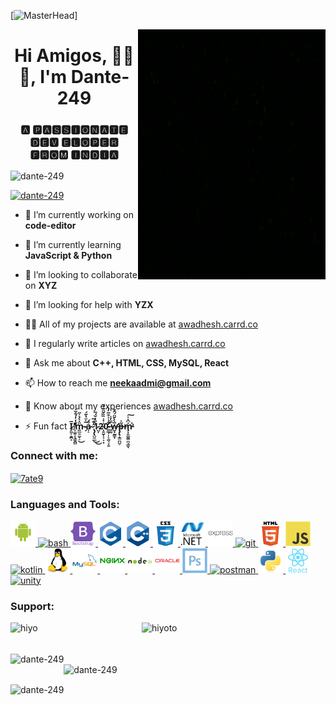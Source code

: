 [![MasterHead](https://1.bp.blogspot.com/-7A4WynwLsMw/XbBpCXG8fHI/AAAAAAAAMt4/uOa1bpLskYgrwGbllhSu2SDj_Mig8SXJQCLcBGAsYHQ/s1600/2000_600px.gif)]

<img align="right" width="300" height="400" src="unnamed.gif">



<h1 align="center">Hi Amigos, 🙋‍♂️👋, I'm Dante-249</h1>
<h3 align="center">🅰 🅿🅰🆂🆂🅸🅾🅽🅰🆃🅴 🅳🅴🆅 🅴🅻🅾🅿🅴🆁 🅵🆁🅾🅼 🅸🅽🅳🅸🅰</h3>

<p align="left"> <img src="https://komarev.com/ghpvc/?username=dante-249&label=Profile%20views&color=0e75b6&style=flat" alt="dante-249" /> </p>

<p align="left"> <a href="https://github.com/ryo-ma/github-profile-trophy"><img src="https://github-profile-trophy.vercel.app/?username=dante-249" alt="dante-249" /></a> </p>

- 🔭 I’m currently working on **code-editor**

- 🌱 I’m currently learning **JavaScript & Python**

- 👯 I’m looking to collaborate on **XYZ**

- 🤝 I’m looking for help with **YZX**

- 👨‍💻 All of my projects are available at [awadhesh.carrd.co](awadhesh.carrd.co)

- 📝 I regularly write articles on [awadhesh.carrd.co](awadhesh.carrd.co)

- 💬 Ask me about **C++, HTML, CSS, MySQL, React**

- 📫 How to reach me **neekaadmi@gmail.com**

- 📄 Know about my experiences [awadhesh.carrd.co](awadhesh.carrd.co)

- ⚡ Fun fact **I̷̗͖͕̭̯̣̅'̸̩͚͍̞̖̳̭̻̋̓̓́͊̌͐̕m̵͖̲͍͚͎̠̈̽̀̉͐̋͜ ̷̗̅̍̈̔͂́a̷̩̠͒́ ̷̢̡̢̺̼̲̒̐͂͜͜1̷̺̦̀̎̒̆́̅2̴͓͍̬̜͔͕͙͗̽͑̏̏̌̈͊̍̎0̴̳̲̹̜͉̰͉̟̱͋̾͛͊̅̓̀̕͘ ̶̳̰̿̓̍w̶̛̮̟̰͇̟̅̀̀̌̈́̑̐p̶̡̢͙̳̪̺̠̃̍ṁ̵̧͙͈̲̱͇̪̘͇͆̽͐̕͘͠ͅ**

<h3 align="left">Connect with me:</h3>
<p align="left">
<a href="https://discord.gg/7ate9" target="blank"><img align="center" src="https://raw.githubusercontent.com/rahuldkjain/github-profile-readme-generator/master/src/images/icons/Social/discord.svg" alt="7ate9" height="30" width="40" /></a>
</p>

<h3 align="left">Languages and Tools:</h3>
<p align="left"> <a href="https://developer.android.com" target="_blank" rel="noreferrer"> <img src="https://raw.githubusercontent.com/devicons/devicon/master/icons/android/android-original-wordmark.svg" alt="android" width="40" height="40"/> </a> <a href="https://www.gnu.org/software/bash/" target="_blank" rel="noreferrer"> <img src="https://www.vectorlogo.zone/logos/gnu_bash/gnu_bash-icon.svg" alt="bash" width="40" height="40"/> </a> <a href="https://getbootstrap.com" target="_blank" rel="noreferrer"> <img src="https://raw.githubusercontent.com/devicons/devicon/master/icons/bootstrap/bootstrap-plain-wordmark.svg" alt="bootstrap" width="40" height="40"/> </a> <a href="https://www.cprogramming.com/" target="_blank" rel="noreferrer"> <img src="https://raw.githubusercontent.com/devicons/devicon/master/icons/c/c-original.svg" alt="c" width="40" height="40"/> </a> <a href="https://www.w3schools.com/cpp/" target="_blank" rel="noreferrer"> <img src="https://raw.githubusercontent.com/devicons/devicon/master/icons/cplusplus/cplusplus-original.svg" alt="cplusplus" width="40" height="40"/> </a> <a href="https://www.w3schools.com/css/" target="_blank" rel="noreferrer"> <img src="https://raw.githubusercontent.com/devicons/devicon/master/icons/css3/css3-original-wordmark.svg" alt="css3" width="40" height="40"/> </a> <a href="https://dotnet.microsoft.com/" target="_blank" rel="noreferrer"> <img src="https://raw.githubusercontent.com/devicons/devicon/master/icons/dot-net/dot-net-original-wordmark.svg" alt="dotnet" width="40" height="40"/> </a> <a href="https://expressjs.com" target="_blank" rel="noreferrer"> <img src="https://raw.githubusercontent.com/devicons/devicon/master/icons/express/express-original-wordmark.svg" alt="express" width="40" height="40"/> </a> <a href="https://git-scm.com/" target="_blank" rel="noreferrer"> <img src="https://www.vectorlogo.zone/logos/git-scm/git-scm-icon.svg" alt="git" width="40" height="40"/> </a> <a href="https://www.w3.org/html/" target="_blank" rel="noreferrer"> <img src="https://raw.githubusercontent.com/devicons/devicon/master/icons/html5/html5-original-wordmark.svg" alt="html5" width="40" height="40"/> </a> <a href="https://developer.mozilla.org/en-US/docs/Web/JavaScript" target="_blank" rel="noreferrer"> <img src="https://raw.githubusercontent.com/devicons/devicon/master/icons/javascript/javascript-original.svg" alt="javascript" width="40" height="40"/> </a> <a href="https://kotlinlang.org" target="_blank" rel="noreferrer"> <img src="https://www.vectorlogo.zone/logos/kotlinlang/kotlinlang-icon.svg" alt="kotlin" width="40" height="40"/> </a> <a href="https://www.linux.org/" target="_blank" rel="noreferrer"> <img src="https://raw.githubusercontent.com/devicons/devicon/master/icons/linux/linux-original.svg" alt="linux" width="40" height="40"/> </a> <a href="https://www.mysql.com/" target="_blank" rel="noreferrer"> <img src="https://raw.githubusercontent.com/devicons/devicon/master/icons/mysql/mysql-original-wordmark.svg" alt="mysql" width="40" height="40"/> </a> <a href="https://www.nginx.com" target="_blank" rel="noreferrer"> <img src="https://raw.githubusercontent.com/devicons/devicon/master/icons/nginx/nginx-original.svg" alt="nginx" width="40" height="40"/> </a> <a href="https://nodejs.org" target="_blank" rel="noreferrer"> <img src="https://raw.githubusercontent.com/devicons/devicon/master/icons/nodejs/nodejs-original-wordmark.svg" alt="nodejs" width="40" height="40"/> </a> <a href="https://www.oracle.com/" target="_blank" rel="noreferrer"> <img src="https://raw.githubusercontent.com/devicons/devicon/master/icons/oracle/oracle-original.svg" alt="oracle" width="40" height="40"/> </a> <a href="https://www.photoshop.com/en" target="_blank" rel="noreferrer"> <img src="https://raw.githubusercontent.com/devicons/devicon/master/icons/photoshop/photoshop-line.svg" alt="photoshop" width="40" height="40"/> </a> <a href="https://postman.com" target="_blank" rel="noreferrer"> <img src="https://www.vectorlogo.zone/logos/getpostman/getpostman-icon.svg" alt="postman" width="40" height="40"/> </a> <a href="https://www.python.org" target="_blank" rel="noreferrer"> <img src="https://raw.githubusercontent.com/devicons/devicon/master/icons/python/python-original.svg" alt="python" width="40" height="40"/> </a> <a href="https://reactjs.org/" target="_blank" rel="noreferrer"> <img src="https://raw.githubusercontent.com/devicons/devicon/master/icons/react/react-original-wordmark.svg" alt="react" width="40" height="40"/> </a> <a href="https://unity.com/" target="_blank" rel="noreferrer"> <img src="https://www.vectorlogo.zone/logos/unity3d/unity3d-icon.svg" alt="unity" width="40" height="40"/> </a> </p>

<h3 align="left">Support:</h3>
<p><a href="https://www.buymeacoffee.com/hiyo"> <img align="left" src="https://cdn.buymeacoffee.com/buttons/v2/default-yellow.png" height="50" width="210" alt="hiyo" /></a><a href="https://ko-fi.com/hiyoto"> <img align="left" src="https://cdn.ko-fi.com/cdn/kofi3.png?v=3" height="50" width="210" alt="hiyoto" /></a></p><br><br>

<p><img align="left" src="https://github-readme-stats.vercel.app/api/top-langs?username=dante-249&show_icons=true&locale=en&layout=compact" alt="dante-249" /></p>

<p>&nbsp;<img align="center" src="https://github-readme-stats.vercel.app/api?username=dante-249&show_icons=true&locale=en" alt="dante-249" /></p>

<p><img align="center" src="https://github-readme-streak-stats.herokuapp.com/?user=dante-249&" alt="dante-249" /></p>
